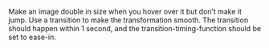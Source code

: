 Make an image double in size when you hover over it but don’t make it jump.
Use a transition to make the transformation smooth.
The transition should happen within 1 second, and the transition-timing-function should be set to ease-in.